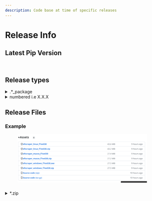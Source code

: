 ```yaml
---
description: Code base at time of specific releases
---
```


# Release Info

## Latest Pip Version



<figure><img src="https://badge.fury.io/py/ofscraper.svg" alt=""><figcaption></figcaption></figure>

## Release types

<details>

<summary>.*_package</summary>

These are releases derived from commits, essentially versions that occur between numbered releases. They can be more current, but might also contain unresolved issues.

![](<../.gitbook/assets/image (1) (2) (1).png>)

</details>

<details>

<summary>numbered i.e X.X.X</summary>

These are meant to be stable releases and mark the commit used to make these releases\
![](<../.gitbook/assets/image (13) (1).png>)

</details>



## Release Files

### Example

<figure><img src="../.gitbook/assets/image (13).png" alt=""><figcaption></figcaption></figure>

###

<details>

<summary>*.zip</summary>

You can unzip these files, and the resulting folder can be used to run the script by utilizing the file starting with 'ofscraper\_' in your terminal program.&#x20;

The distinction from other releases is that startup might be slightly faster with a zip or directory since a temporary folder isn't generated each time the script begins.\
\
**Example**

![](<../.gitbook/assets/image (5).png>)

![](<../.gitbook/assets/image (1) (1).png>)



</details>







